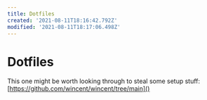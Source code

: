 ```yaml
---
title: Dotfiles
created: '2021-08-11T18:16:42.792Z'
modified: '2021-08-11T18:17:06.498Z'
---
```


# Dotfiles

This one might be worth looking through to steal some setup stuff: [https://github.com/wincent/wincent/tree/main]()

